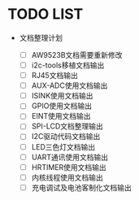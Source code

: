 # TODO LIST

- 文档整理计划

  - [ ] AW9523B文档需要重新修改
  - [ ] i2c-tools移植文档输出
  - [ ] RJ45文档输出
  - [ ] AUX-ADC使用文档输出
  - [ ] ISINK使用文档输出
  - [ ] GPIO使用文档输出
  - [ ] EINT使用文档输出
  - [ ] SPI-LCD文档整理输出
  - [ ] I2C驱动代码文档输出
  - [ ] LED三色灯文档输出
  - [ ] UART通讯使用文档输出
  - [ ] HRTIMER使用文档输出
  - [ ] 内核线程使用文档输出
  - [ ] 充电调试及电池客制化文档输出
